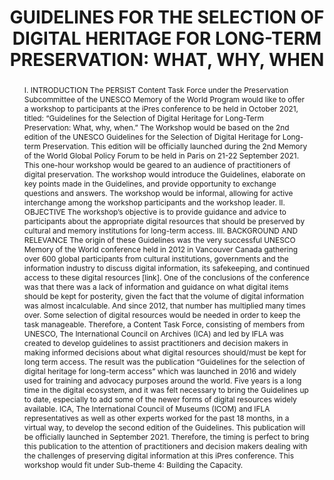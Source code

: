 ---
abstract: "I.\tINTRODUCTION \nThe PERSIST Content Task Force under the Preservation
  Subcommittee of the UNESCO Memory of the World Program would like to offer a workshop
  to participants at the iPres conference to be held in October 2021, titled: “Guidelines
  for the Selection of Digital Heritage for Long-Term Preservation: What, why, when.”
  The Workshop would be based on the 2nd edition of the UNESCO Guidelines for the
  Selection of Digital Heritage for Long-term Preservation. This edition will be officially
  launched during the 2nd Memory of the World Global Policy Forum to be held in Paris
  on 21-22 September 2021. \nThis one-hour workshop would be geared to an audience
  of practitioners of digital preservation.  The workshop would introduce the Guidelines,
  elaborate on key points made in the Guidelines, and provide opportunity to exchange
  questions and answers. The workshop would be informal, allowing for active interchange
  among the workshop participants and the workshop leader.\nII.\tOBJECTIVE\nThe workshop’s
  objective is to provide guidance and advice to participants about the appropriate
  digital resources that should be preserved by cultural and memory institutions for
  long-term access. \nIII.\tBACKGROUND AND RELEVANCE \nThe origin of these Guidelines
  was the very successful UNESCO Memory of the World conference held in 2012 in Vancouver
  Canada gathering over 600 global participants from cultural institutions, governments
  and the information industry to discuss digital information, its safekeeping, and
  continued access to these digital resources [link]. One of the conclusions of the
  conference was that there was a lack of information and guidance on what digital
  items should be kept for posterity, given the fact that the volume of digital information
  was almost incalculable. And since 2012, that number has multiplied many times over.
  Some selection of digital resources would be needed in order to keep the task manageable.\nTherefore,
  a Content Task Force, consisting of members from UNESCO, The International Council
  on Archives (ICA) and led by IFLA was created to develop guidelines to assist practitioners
  and decision makers in making informed decisions about what digital resources should/must
  be kept for long term access.\nThe result was the publication “Guidelines for the
  selection of digital heritage for long-term access” which was launched in 2016 and
  widely used for training and advocacy purposes around the world.\nFive years is
  a long time in the digital ecosystem, and it was felt necessary to bring the Guidelines
  up to date, especially to add some of the newer forms of digital resources widely
  available. ICA, The International Council of Museums (ICOM) and IFLA representatives
  as well as other experts worked for the past 18 months, in a virtual way, to develop
  the second edition of the Guidelines. This publication will be officially launched
  in September 2021.\nTherefore, the timing is perfect to bring this publication to
  the attention of practitioners and decision makers dealing with the challenges of
  preserving digital information at this iPres conference. This workshop would fit
  under Sub-theme 4: Building the Capacity.\n"
creators:
- Parent, Ingrid
- McGuire, Claire (The International Federation of Library Associations and Institutions
date: null
document_url: https://services.phaidra.univie.ac.at/api/object/o:1424918/download
grand_parent: iPRES
institutions:
- IFLA)
- University of British Columbia / IFLA
keywords:
- content selection
- digital preservation
- libraries
- archives
- museums
landing_page_url: https://phaidra.univie.ac.at/o:1424918
language: eng
layout: publication
license: CC BY 4.0 International
notes_url: null
parent: iPRES 2021
presentation_url: null
publication_type: paper
size: 86399
source_name: iPRES
title: 'GUIDELINES FOR THE SELECTION OF DIGITAL HERITAGE FOR LONG-TERM PRESERVATION:
  WHAT, WHY, WHEN'
year: 2021
---